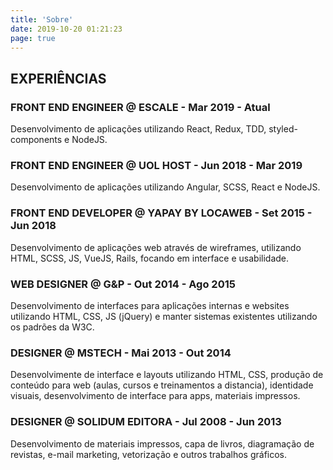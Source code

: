 ```yaml
---
title: 'Sobre'
date: 2019-10-20 01:21:23
page: true
---
```


## EXPERIÊNCIAS

### FRONT END ENGINEER @ ESCALE - Mar 2019 - Atual
Desenvolvimento de aplicações utilizando React, Redux, TDD, styled-components e NodeJS.

### FRONT END ENGINEER @ UOL HOST - Jun 2018 - Mar 2019
Desenvolvimento de aplicações utilizando Angular, SCSS, React e NodeJS.

### FRONT END DEVELOPER @ YAPAY BY LOCAWEB - Set 2015 - Jun 2018
Desenvolvimento de aplicações web através de wireframes, utilizando HTML, SCSS, JS, VueJS, Rails, focando em interface e usabilidade.

### WEB DESIGNER @ G&P - Out 2014 - Ago 2015
Desenvolvimento de interfaces para aplicações internas e websites utilizando HTML, CSS, JS (jQuery) e manter sistemas existentes utilizando os padrões da W3C.

### DESIGNER @ MSTECH - Mai 2013 - Out 2014
Desenvolvimente de interface e layouts utilizando HTML, CSS, produção de conteúdo para web (aulas, cursos e treinamentos a distancia), identidade visuais, desenvolvimento de interface para apps, materiais impressos.

### DESIGNER @ SOLIDUM EDITORA - Jul 2008 - Jun 2013
Desenvolvimento de materiais impressos, capa de livros, diagramação de revistas, e-mail marketing, vetorização e outros trabalhos gráficos.